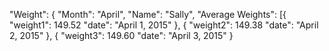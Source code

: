 "Weight": {
		"Month": "April",
		"Name": "Sally",
		"Average Weights": [{
					"weight1": 149.52 "date": "April 1, 2015"
				}, {
					"weight2": 149.38 "date": "April 2, 2015"
				}, {
					"weight3": 149.60 "date": "April 3, 2015"
				}
